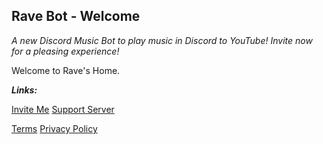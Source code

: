 ## Rave Bot - Welcome
*A new Discord Music Bot to play music in Discord to YouTube! Invite now for a pleasing experience!*

Welcome to Rave's Home.

***Links:***

[Invite Me](https://discord.com/api/oauth2/authorize?client_id=956968561551741038&permissions=3230720&scope=bot)
[Support Server](https://discord.gg/DFHWpZCc6F)

[Terms](/terms)
[Privacy Policy](/privacy)
